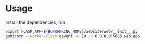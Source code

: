 # Usage

Install the dependencies, run

```bash
export FLASK_APP=${BGPRANKING_HOME}/website/web/__init__.py
gunicorn --worker-class gevent -w 10 -b 0.0.0.0:5005 web:app
```

